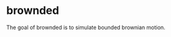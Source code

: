 brownded
================

<!-- README.md is generated from README.Rmd. Please edit that file -->

The goal of brownded is to simulate bounded brownian motion.
